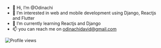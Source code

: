 - 👋 Hi, I’m @Odinachi
- 👀 I’m interested in web and mobile development using Django, Reactjs and Flutter
- 🌱 I’m currently learning Reactjs and Django
- 📫 you can reach me on odinachidavid@gmail.com

![Profile views](https://gpvc.arturio.dev/[Odinachi])


<!---
Odinachi/Odinachi is a ✨ special ✨ repository because its `README.md` (this file) appears on your GitHub profile.
You can click the Preview link to take a look at your changes.
--->
